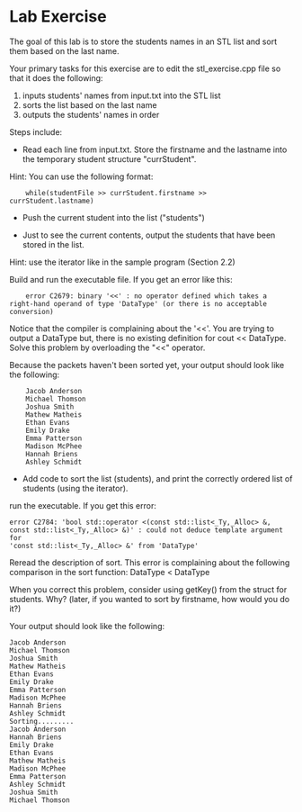# Lab Exercise 

The goal of this lab is to store the students names in an STL list and sort them based on the last name.

Your primary tasks for this exercise are to edit the stl_exercise.cpp file so that it does the following:

1. inputs students' names from input.txt into the STL list
2. sorts the list based on the last name
3. outputs the students' names in order

Steps include:

- Read each line from input.txt. Store the firstname and the lastname into the temporary student structure "currStudent".

Hint: You can use the following format:

        while(studentFile >> currStudent.firstname >> currStudent.lastname)

- Push the current student into the list ("students")

- Just to see the current contents, output the students that have been stored in the list.

Hint: use the iterator like in the sample program (Section 2.2)

Build and run the executable file. If you get an error like this:

        error C2679: binary '<<' : no operator defined which takes a right-hand operand of type 'DataType' (or there is no acceptable conversion)

Notice that the compiler is complaining about the '<<'. You are trying to output a DataType but, there is no existing definition for cout << DataType.
Solve this problem by overloading the "<<" operator.

Because the packets haven't been sorted yet, your output should look like the following:

        Jacob Anderson
        Michael Thomson
        Joshua Smith
        Mathew Matheis
        Ethan Evans 
        Emily Drake
        Emma Patterson
        Madison McPhee
        Hannah Briens
        Ashley Schmidt

- Add code to sort the list (students), and print the correctly ordered list of students (using the iterator).

run the executable. If you get this error:

    error C2784: 'bool std::operator <(const std::list<_Ty,_Alloc> &, 
    const std::list<_Ty,_Alloc> &)' : could not deduce template argument for 
    'const std::list<_Ty,_Alloc> &' from 'DataType'

Reread the description of sort. This error is complaining about the following comparison in the sort function: DataType < DataType

When you correct this problem, consider using getKey() from the struct for students. Why?
(later, if you wanted to sort by firstname, how would you do it?)

Your output should look like the following:

    Jacob Anderson
    Michael Thomson
    Joshua Smith
    Mathew Matheis
    Ethan Evans
    Emily Drake
    Emma Patterson
    Madison McPhee
    Hannah Briens
    Ashley Schmidt
    Sorting.........
    Jacob Anderson
    Hannah Briens
    Emily Drake
    Ethan Evans
    Mathew Matheis
    Madison McPhee
    Emma Patterson
    Ashley Schmidt
    Joshua Smith
    Michael Thomson